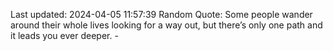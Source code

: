 Last updated: 2024-04-05 11:57:39
Random Quote: Some people wander around their whole lives looking for a way out, but there’s only one path and it leads you ever deeper. - 